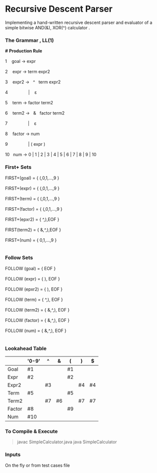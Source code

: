 # Recursive Descent Parser

Implementing a hand-written recursive descent parser and evaluator of a simple bitwise AND(&), XOR(^) calculator .

### The Grammar , LL(1)
**\#**  **Production Rule** <br/><br/>
1       &nbsp;&nbsp;&nbsp;goal -> expr <br/><br/>
2       &nbsp;&nbsp;&nbsp;expr -> term expr2 <br/><br/>
3       &nbsp;&nbsp;&nbsp;expr2 -> &nbsp; ^ &nbsp; term expr2 <br/><br/>
4       &nbsp;&nbsp;&nbsp;&nbsp;&nbsp;&nbsp;&nbsp;&nbsp;&nbsp;&nbsp;&nbsp;&nbsp;&nbsp;&nbsp;&nbsp; | &nbsp;&nbsp;&nbsp;ε <br/><br/>
5       &nbsp;&nbsp;&nbsp;term -> factor term2 <br/><br/>
6       &nbsp;&nbsp;&nbsp;term2 -> &nbsp; &  &nbsp; factor term2 <br/><br/>
7       &nbsp;&nbsp;&nbsp;&nbsp;&nbsp;&nbsp;&nbsp;&nbsp;&nbsp;&nbsp;&nbsp;&nbsp;&nbsp;&nbsp;&nbsp; | &nbsp;&nbsp;&nbsp;ε <br/><br/>
8       &nbsp;&nbsp;&nbsp;factor -> num <br/><br/>
9       &nbsp;&nbsp;&nbsp;&nbsp;&nbsp;&nbsp;&nbsp;&nbsp;&nbsp;&nbsp;&nbsp;&nbsp;&nbsp;&nbsp;&nbsp; | ( expr ) <br/><br/>
10      &nbsp; num -> 0 | 1 | 2 | 3 | 4 | 5 | 6 | 7 | 8 | 9 | 10


### First+ Sets
FIRST+(goal) = { (,0,1,...,9 } <br/><br/>
FIRST+(expr) = { (,0,1,...,9 } <br/><br/>
FIRST+(term) = { (,0,1,...,9 } <br/><br/>
FIRST+(factor) = { (,0,1,...,9 } <br/><br/>
FIRST+(epxr2) = { ^,),EOF } <br/><br/>
FIRST(term2) = { &,^,),EOF } <br/><br/>
FIRST+(num) = { 0,1,...,9 } <br/><br/>

### Follow Sets
FOLLOW (goal) = { EOF } <br/><br/>
FOLLOW (expr) = { ), EOF } <br/><br/>
FOLLOW (epxr2) = { ), EOF } <br/><br/>
FOLLOW (term) = { ^,), EOF } <br/><br/>
FOLLOW (term2) = { &,^,), EOF } <br/><br/>
FOLLOW (factor) = { &,^,), EOF } <br/><br/>
FOLLOW (num) = {  &,^,), EOF } <br/><br/>

### Lookahead Table
|        | '0-9' | ^  | &  | (  | )  | $   |
|--------|-------|----|----|----|----|-----|
| Goal   | #1    |    |    | #1 |    |     |
| Expr   | #2    |    |    | #2 |    |     |
| Expr2  |       | #3 |    |    | #4 | #4  |
| Term   | #5    |    |    | #5 |    |     |
| Term2  |       | #7 | #6 |    | #7 | #7  |
| Factor | #8    |    |    | #9 |    |     |
| Num    | #10   |    |    |    |    |     |

### To Compile & Execute
>javac SimpleCalculator.java
>java SimpleCalculator

### Inputs
On the fly or from test cases file
